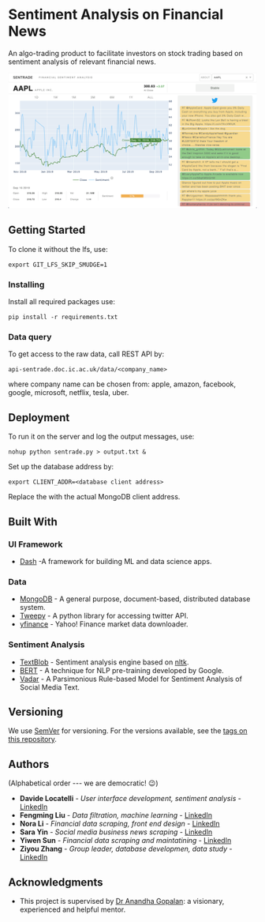 # Sentiment Analysis on Financial News

An algo-trading product to facilitate investors on stock trading based on sentiment analysis of relevant financial news.  

![Sentrade UI](/archived/UI.png)


## Getting Started

To clone it without the lfs, use:
```
export GIT_LFS_SKIP_SMUDGE=1
```

### Installing

Install all required packages use:
```
pip install -r requirements.txt
```

### Data query
To get access to the raw data, call REST API by:
```
api-sentrade.doc.ic.ac.uk/data/<company_name>
```
where company name can be chosen from:
apple, amazon, facebook, google, microsoft, netflix, tesla, uber.
    

## Deployment

To run it on the server and log the output messages, use:
```
nohup python sentrade.py > output.txt &
```

Set up the database address by:
```
export CLIENT_ADDR=<database client address>
```
Replace the <database client address> with the actual MongoDB client address.

## Built With
### UI Framework
* [Dash](https://plotly.com/dash/) -A framework for building ML and data science apps.
### Data
* [MongoDB](https://www.mongodb.com/) - A general purpose, document-based, distributed database system.
* [Tweepy](https://www.tweepy.org/) - A python library for accessing twitter API.
* [yfinance](https://pypi.org/project/yfinance/) - Yahoo! Finance market data downloader.
### Sentiment Analysis
* [TextBlob](https://textblob.readthedocs.io/en/dev/) - Sentiment analysis engine based on [nltk](https://www.nltk.org/).
* [BERT](https://www.blog.google/products/search/search-language-understanding-bert/) - A technique for NLP pre-training developed by Google.
* [Vadar](https://github.com/cjhutto/vaderSentiment) - A Parsimonious Rule-based Model for Sentiment Analysis of Social Media Text.

## Versioning

We use [SemVer](http://semver.org/) for versioning. For the versions available, see the [tags on this repository](https://github.com/ZiyouZhang/Sentrade/tags). 

## Authors

(Alphabetical order --- we are democratic! :wink:)
* **Davide Locatelli** - *User interface development, sentiment analysis* - [LinkedIn](https://www.linkedin.com/in/davide-locatelli-02011998/)
* **Fengming Liu** - *Data filtration, machine learning* - [LinkedIn](https://www.linkedin.com/in/%E4%B8%B0%E9%93%AD-%E5%88%98-a10632118/)
* **Nora Li** - *Financial data scraping, front end design* - [LinkedIn](https://www.linkedin.com/in/longzhen-nora-li-bb8a9312a/)
* **Sara Yin** - *Social media business news scraping* - [LinkedIn](https://www.linkedin.com/in/shaomiao%EF%BC%88sara-y-1a44b7170/)
* **Yiwen Sun** - *Financial data scraping and maintatining* - [LinkedIn](https://www.linkedin.com/in/yiwen-sun-120a9914b/)
* **Ziyou Zhang** - *Group leader, database developmen, data study* - [LinkedIn](https://www.linkedin.com/in/ziyou-zhang/)

## Acknowledgments

* This project is supervised by [Dr Anandha Gopalan](https://www.imperial.ac.uk/people/a.gopalan): a visionary, experienced and helpful mentor.
